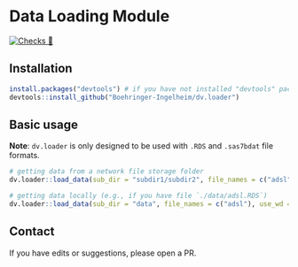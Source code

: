 # Data Loading Module

[![Checks 🧩](https://github.com/Boehringer-Ingelheim/dv.loader/actions/workflows/ci.yml/badge.svg?branch=main)](https://github.com/Boehringer-Ingelheim/dv.loader/actions/workflows/ci.yml)

## Installation

```r
install.packages("devtools") # if you have not installed "devtools" package
devtools::install_github("Boehringer-Ingelheim/dv.loader")
```

## Basic usage

**Note**: `dv.loader` is only designed to be used with `.RDS` and `.sas7bdat` file formats.

```r
# getting data from a network file storage folder
dv.loader::load_data(sub_dir = "subdir1/subdir2", file_names = c("adsl", "adae"))
```

```r
# getting data locally (e.g., if you have file `./data/adsl.RDS`)
dv.loader::load_data(sub_dir = "data", file_names = c("adsl"), use_wd = T)
```

## Contact

If you have edits or suggestions, please open a PR.
